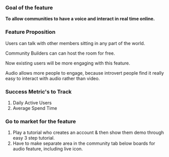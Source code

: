 ### Goal of the feature

**To allow communities to have a voice and interact in real time online.**

### Feature Proposition

Users can talk with other members sitting in any part of the world. 

Community Builders can can host the room for free.

Now existing users will be more engaging with this feature. 

Audio allows more people to engage, because introvert people find it really easy to interact with audio rather than video.

### Success Metric's to Track

1. Daily Active Users
2. Average Spend Time

### Go to market for the feature

1. Play a tutorial who creates an account & then show them demo through easy 3 step tutorial. 
2. Have to make separate area in the community tab below boards for audio feature, including live icon.
